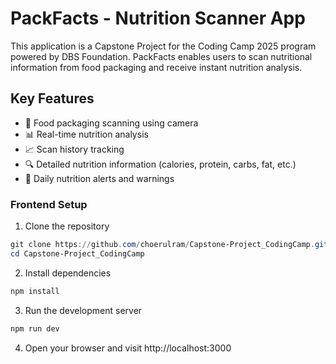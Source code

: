 # PackFacts - Nutrition Scanner App

This application is a Capstone Project for the Coding Camp 2025 program powered by DBS Foundation. PackFacts enables users to scan nutritional information from food packaging and receive instant nutrition analysis.

## Key Features

- 📱 Food packaging scanning using camera
- 📊 Real-time nutrition analysis
- 📈 Scan history tracking
- 🔍 Detailed nutrition information (calories, protein, carbs, fat, etc.)
- 🔔 Daily nutrition alerts and warnings

### Frontend Setup

1. Clone the repository

```powershell
git clone https://github.com/choerulram/Capstone-Project_CodingCamp.git
cd Capstone-Project_CodingCamp
```

2. Install dependencies

```powershell
npm install
```

3. Run the development server

```powershell
npm run dev
```

4. Open your browser and visit http://localhost:3000
